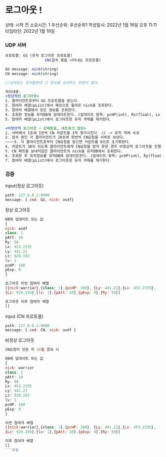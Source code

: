 # 로그아웃 !

상태: 시작 전
소요시간: 1
우선순위: 우선순위1
작성일시: 2022년 1월 16일 오후 11:11
타임라인: 2022년 1월 19일

### UDP 서버

```jsx
프로토콜: GG (유저 로그아웃 프로토콜)
				  CN(접속 중을 나타내는 프로토콜)

GG message: nick(string)
CN message: nick(string)

//남아있는 유저들한테 그 정보를 보내주는 부분이 없다.

처리내용: 
<정상적인 로그아웃>
1. 클라이언트로부터 GG 프로토콜을 받는다.
2. 참여자 배열(pList)에서 패킷으로 들어온 nick을 조회한다.
3. 참여자 배열에서 모든 정보를 조회한다.
4. 조회한 정보를 유저DB에 업데이트한다. (업데이트 항목: pcHP(int), Rz(float), Lx(float), Ly(float), Lz(float), lv(int), pAtt(int), pExp(int))
5. 참여자 배열(pList)에서 로그아웃한 유저 객체를 제거한다.

<비정상적 로그아웃 - 강제종료, 네트워크 끊김>
1. 서버에서 1초에 1번씩 CN 카운트를 1씩 증가시킨다. // -> 유저 객체 속성
2. 접속 중인 각 클라이언트가 20초에 한번씩 CN요청을 서버로 보낸다.
~~~~3. 각 클라이언트로부터 CN요청을 받으면 카운트를 0으로 초기화한다.
4. 카운트가 30이 되도록 클라이언트에게 CN요청을 받지 못한 경우 비정상적 로그아웃을 진행한다.
5. CN 패킷을 보내지않은 클라이언트의 nick을 유저DB에서 조회한다.
6. 조회한 후 유저정보를 유저DB에 업데이트한다. (업데이트 항목: pcHP(int), Ry(float), Lx(float), Ly(float), Lz(float), lv(int), pAtt(int), pExp(int))
7. 참여자 배열(pList)에서 로그아웃한 유저 객체를 제거한다.
```

### 검증

input(정상 로그아웃)

```jsx
path: 127.0.0.1:9000
message: { cmd: GG, nick: asdf}
```

정상 로그아웃

```jsx
DB에 업데이트 되는 값
{
nick: asdf
class: 1
pAtt: 10
Ry: 50
Lx: 453.2335
Ly: 441.21
Lz: 929.193
lv: 1
pcHP: 100
pExp: 9
}

로그아웃 이전 참여자 배열
[{nick:warriar},{class: 1},{pcHP: 100}, {Ly: 441.21},{Lx: 453.2335},
{Lz: 929.193},{lv: 1},{pAtt: 10},{pExp: 9},{Ry: 50}]

로그아웃 이후 참여자 배열
[]
```

input (CN 프로토콜)

```jsx
path: 127.0.0.1:9000
message: { cmd: CN, nick: asdf }
```

비정상 로그아웃

```jsx
CN요청이 안온 지 30초 경과 시

DB에 업데이트 되는 값
{
nick: warrior
class: 1
pAtt: 10
Ry: 50
Lx: 453.2335
Ly: 441.21
Lz: 929.193
lv: 1
pcHP: 100
pExp: 9
}

이전 참여자 배열
[{nick:warriar},{class: 1},{pcHP: 100}, {Ly: 441.21},{Lx: 453.2335},
{Lz: 929.193},{lv: 1},{pAtt: 10},{pExp: 9},{Ry: 50}]

이후 참여자 배열
[]
```우힝
